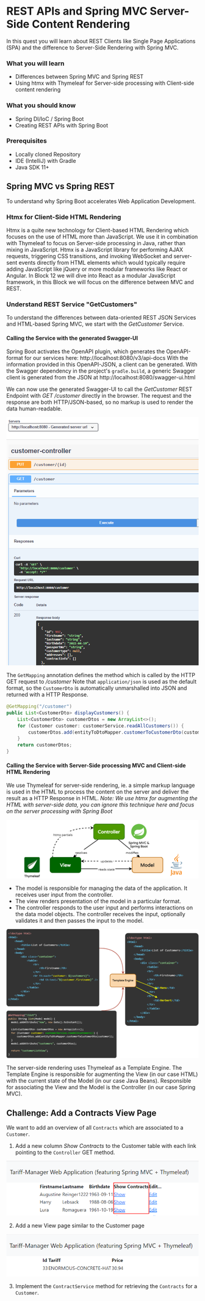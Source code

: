 # REST APIs and Spring MVC Server-Side Content Rendering

In this quest you will learn about REST Clients like Single Page Applications (SPA) and the difference to Server-Side Rendering with Spring MVC. 

### What you will learn

* Differences between Spring MVC and Spring REST
* Using htmx with Thymeleaf for Server-side processing with Client-side content rendering

### What you should know

* Spring DI/IoC / Spring Boot
* Creating REST APIs with Spring Boot

### Prerequisites

* Locally cloned Repository
* IDE (IntelliJ) with Gradle
* Java SDK 11+

## Spring MVC vs Spring REST

To understand why Spring Boot accelerates Web Application Development.

### Htmx for Client-Side HTML Rendering

Htmx is a quite new technology for Client-based HTML Rendering which focuses on the use of HTML more than JavaScript. We use it in combination with Thymeleaf to focus on Server-side processing in Java, rather than mixing in JavaScript.
Htmx is a JavaScript library for performing AJAX requests, triggering CSS transitions, and invoking WebSocket and server-sent events directly from HTML elements which would typically require adding JavaScript like jQuery or more modular frameworks like React or Angular.
In Block 12 we will dive into React as a modular JavaScript framework, in this Block we will focus on the difference between MVC and REST.

### Understand REST Service "GetCustomers"

To understand the differences between data-oriented REST JSON Services and HTML-based Spring MVC, we start with the *GetCustomer* Service.

#### Calling the Service with the generated Swagger-UI

Spring Boot activates the OpenAPI plugin, which generates the OpenAPI-format for our services here: http://localhost:8080/v3/api-docs
With the information provided in this OpenAPI-JSON, a client can be generated. With the Swagger dependency in the project's `gradle.build`, a generic Swagger client is generated from the JSON at http://localhost:8080/swagger-ui.html

We can now use the generated Swagger-UI to call the *GetCustomer* REST Endpoint with *GET /customer* directly in the browser. The request and the response are both HTTP/JSON-based, so no markup is used to render the data human-readable.

![img.png](../../../docs/img/get_cust_rest.png)

The `GetMapping` annotation defines the method which is called by the HTTP GET request to */customer* 
Note that `application/json` is used as the default format, so the `CustomerDto` is automatically unmarshalled into JSON and returned with a HTTP Response.

```java
@GetMapping("/customer")
public List<CustomerDto> displayCustomers() {
    List<CustomerDto> customerDtos = new ArrayList<>();
    for (Customer customer: customerService.readAllCustomers()) {
        customerDtos.add(entityToDtoMapper.customerToCustomerDto(customer));
    }
    return customerDtos;
}
```

#### Calling the Service with Server-Side processing MVC and Client-side HTML Rendering

We use Thymeleaf for server-side rendering, ie. a simple markup language is used in the HTML to process the content on the server and deliver the result as a HTTP Response in HTML.
_Note: We use htmx for augmenting the HTML with server-side data, you can ignore this technique here and focus on the server processing with Spring Boot_

![](../../../docs/img/thymeleaf_htmx_mvc.png)

* The model is responsible for managing the data of the application. It receives user input from the controller.
* The view renders presentation of the model in a particular format.
* The controller responds to the user input and performs interactions on the data model objects. The controller receives the input, optionally validates it and then passes the input to the model.

![](../../../docs/img/thymeleaf_htmx.png)

The server-side rendering uses Thymeleaf as a Template Engine. The Template Engine is responsible for augmenting the View (in our case HTML) with the current state of the Model (in our case Java Beans). Responsible for associating the View and the Model is the Controller (in our case Spring MVC).

## Challenge: Add a Contracts View Page

We want to add an overview of all `Contracts` which are associated to a `Customer`.

1. Add a new column *Show Contracts* to the Customer table with each link pointing to the `Controller` GET method.

![](../../../docs/img/contractsListView.png)

2. Add a new View page similar to the Customer page

![](../../../docs/img/contractsDetailsView.png)

3. Implement the `ContractService` method for retrieving the `Contracts` for a `Customer`.
